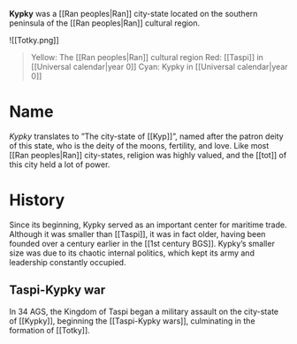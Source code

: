**Kypky** was a [[Ran peoples|Ran]] city-state located on the southern peninsula of the [[Ran peoples|Ran]] cultural region.

![[Totky.png]]
> Yellow: The [[Ran peoples|Ran]] cultural region
> Red: [[Taspi]] in [[Universal calendar|year 0]]
> Cyan: Kypky in [[Universal calendar|year 0]]

# Name
*Kypky* translates to ”The city-state of [[Kyp]]”, named after the patron deity of this state, who is the deity of the moons, fertility, and love. Like most [[Ran peoples|Ran]] city-states, religion was highly valued, and the [[tot]] of this city held a lot of power.

# History
Since its beginning, Kypky served as an important center for maritime trade. Although it was smaller than [[Taspi]], it was in fact older, having been founded over a century earlier in the [[1st century BGS]]. Kypky’s smaller size was due to its chaotic internal politics, which kept its army and leadership constantly occupied.

## Taspi-Kypky war
In 34 AGS, the Kingdom of Taspi began a military assault on the city-state of [[Kypky]], beginning the [[Taspi-Kypky wars]], culminating in the formation of [[Totky]].